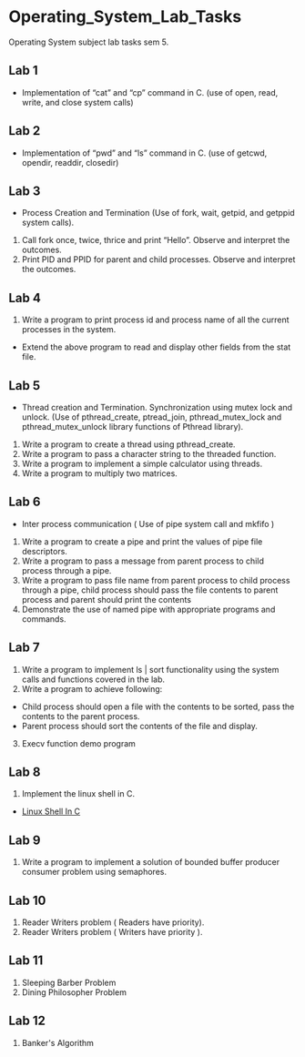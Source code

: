 # Operating_System_Lab_Tasks
Operating System subject lab tasks sem 5. 

## Lab 1
- Implementation of “cat” and “cp” command in C. (use of open, read, write, and close system calls)

## Lab 2
- Implementation of “pwd” and “ls” command in C. (use of getcwd, opendir, readdir, closedir)

## Lab 3
- Process Creation and Termination (Use of fork, wait, getpid, and getppid system calls).
1. Call fork once, twice, thrice and print “Hello”. Observe and interpret the outcomes.
2. Print PID and PPID for parent and child processes. Observe and interpret the outcomes.

## Lab 4
1. Write a program to print process id and process name of all the current
  processes in the system.
- Extend the above program to read and display other fields from the stat file.

## Lab 5
- Thread creation and Termination. Synchronization using mutex
lock and unlock. (Use of pthread_create, ptread_join, pthread_mutex_lock
and pthread_mutex_unlock library functions of Pthread library).
1. Write a program to create a thread using pthread_create.
2. Write a program to pass a character string to the threaded function.
3. Write a program to implement a simple calculator using threads.
4. Write a program to multiply two matrices.

## Lab 6
- Inter process communication ( Use of pipe system call and mkfifo )
1. Write a program to create a pipe and print the values of pipe file descriptors.
2. Write a program to pass a message from parent process to child process
through a pipe.
3. Write a program to pass file name from parent process to child process through
a pipe, child process should pass the file contents to parent process and parent
should print the contents
4. Demonstrate the use of named pipe with appropriate programs and commands.

## Lab 7
1. Write a program to implement ls | sort functionality using the system calls and
functions covered in the lab.
2. Write a program to achieve following:
- Child process should open a file with the contents to be sorted, pass the
contents to the parent process.
- Parent process should sort the contents of the file and display.
3. Execv function demo program

## Lab 8
1. Implement the linux shell in C.
- [Linux Shell In C](https://gist.github.com/nevilparmar11/6c617636944a7cdb1774ed87343624ef)

## Lab 9
1. Write a program to implement a solution of bounded buffer producer consumer
problem using semaphores.

## Lab 10
1. Reader Writers problem ( Readers have priority).
2. Reader Writers problem ( Writers have priority ).

## Lab 11
1. Sleeping Barber Problem
2. Dining Philosopher Problem

## Lab 12
1. Banker's Algorithm
